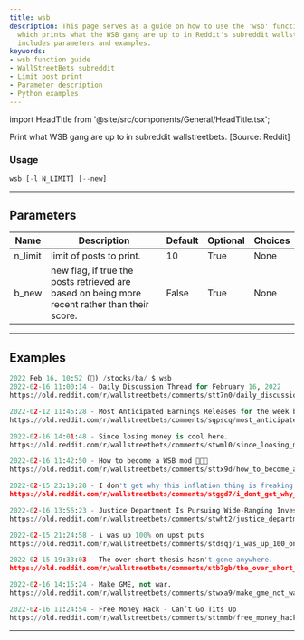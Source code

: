 ```yaml
---
title: wsb
description: This page serves as a guide on how to use the 'wsb' function, a tool
  which prints what the WSB gang are up to in Reddit's subreddit wallstreetbets. It
  includes parameters and examples.
keywords:
- wsb function guide
- WallStreetBets subreddit
- Limit post print
- Parameter description
- Python examples
---
```


import HeadTitle from '@site/src/components/General/HeadTitle.tsx';

<HeadTitle title="wsb - Ba - Stocks - Reference | OpenBB Terminal Docs" />

Print what WSB gang are up to in subreddit wallstreetbets. [Source: Reddit]

### Usage

```python
wsb [-l N_LIMIT] [--new]
```

---

## Parameters

| Name | Description | Default | Optional | Choices |
| ---- | ----------- | ------- | -------- | ------- |
| n_limit | limit of posts to print. | 10 | True | None |
| b_new | new flag, if true the posts retrieved are based on being more recent rather than their score. | False | True | None |


---

## Examples

```python
2022 Feb 16, 10:52 (🦋) /stocks/ba/ $ wsb
2022-02-16 11:00:14 - Daily Discussion Thread for February 16, 2022
https://old.reddit.com/r/wallstreetbets/comments/stt7n0/daily_discussion_thread_for_february_16_2022/

2022-02-12 11:45:28 - Most Anticipated Earnings Releases for the week beginning February 14th, 2022
https://old.reddit.com/r/wallstreetbets/comments/sqpscq/most_anticipated_earnings_releases_for_the_week/

2022-02-16 14:01:48 - Since losing money is cool here.
https://old.reddit.com/r/wallstreetbets/comments/stwml0/since_loosing_money_is_cool_here/

2022-02-16 11:42:50 - How to become a WSB mod 🌈🌈🌈
https://old.reddit.com/r/wallstreetbets/comments/sttx9d/how_to_become_a_wsb_mod/

2022-02-15 23:19:28 - I don't get why this inflation thing is freaking people out
https://old.reddit.com/r/wallstreetbets/comments/stggd7/i_dont_get_why_this_inflation_thing_is_freaking/)

2022-02-16 13:56:23 - Justice Department Is Pursuing Wide-Ranging Investigation of Short-Sellers
https://old.reddit.com/r/wallstreetbets/comments/stwht2/justice_department_is_pursuing_wideranging/

2022-02-15 21:24:58 - i was up 100% on upst puts
https://old.reddit.com/r/wallstreetbets/comments/stdsqj/i_was_up_100_on_upst_puts/

2022-02-15 19:33:03 - The over short thesis hasn't gone anywhere.
https://old.reddit.com/r/wallstreetbets/comments/stb7gb/the_over_short_thesis_hasnt_gone_anywhere/

2022-02-16 14:15:24 - Make GME, not war.
https://old.reddit.com/r/wallstreetbets/comments/stwxa9/make_gme_not_war/

2022-02-16 11:24:54 - Free Money Hack - Can’t Go Tits Up
https://old.reddit.com/r/wallstreetbets/comments/sttmmb/free_money_hack_cant_go_tits_up/
```
---
